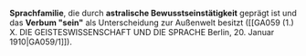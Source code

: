 
**Sprachfamilie**, die durch **astralische Bewusstseinstätigkeit** geprägt ist und das **Verbum "sein"** als Unterscheidung zur Außenwelt besitzt ([[GA059 (1.) X. DIE GEISTESWISSENSCHAFT UND DIE SPRACHE Berlin, 20. Januar 1910|GA059/1]]).
